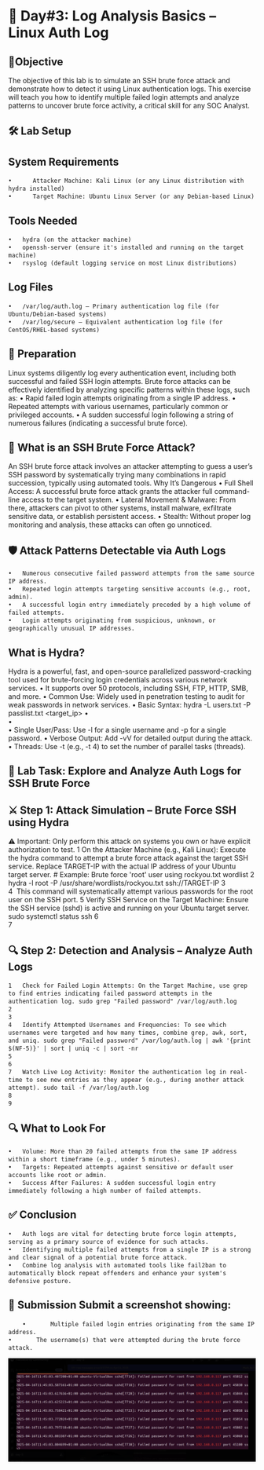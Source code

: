 # 🚀 Day#3: Log Analysis Basics – Linux Auth Log


## 🎯Objective
The objective of this lab is to simulate an SSH brute force attack and demonstrate how to detect it using Linux authentication logs. This exercise will teach you how to identify multiple failed login attempts and analyze patterns to uncover brute force activity, a critical skill for any SOC Analyst.


## 🛠️ Lab Setup

## System Requirements   
	•      Attacker Machine: Kali Linux (or any Linux distribution with hydra installed)
	•      Target Machine: Ubuntu Linux Server (or any Debian-based Linux)
## Tools Needed
	•	hydra (on the attacker machine)
	•	openssh-server (ensure it's installed and running on the target machine)
	•	rsyslog (default logging service on most Linux distributions)
## Log Files
	•	/var/log/auth.log – Primary authentication log file (for Ubuntu/Debian-based systems)
	•	/var/log/secure – Equivalent authentication log file (for CentOS/RHEL-based systems)
 
## 📘 Preparation
Linux systems diligently log every authentication event, including both successful and failed SSH login attempts. Brute force attacks can be effectively identified by analyzing specific patterns within these logs, such as:
	•	Rapid failed login attempts originating from a single IP address.
	•	Repeated attempts with various usernames, particularly common or privileged accounts.
	•	A sudden successful login following a string of numerous failures (indicating a successful brute force).

 
## 🧠 What is an SSH Brute Force Attack?
An SSH brute force attack involves an attacker attempting to guess a user’s SSH password by systematically trying many combinations in rapid succession, typically using automated tools.
Why It’s Dangerous
	•	Full Shell Access: A successful brute force attack grants the attacker full command-line access to the target system.
	•	Lateral Movement & Malware: From there, attackers can pivot to other systems, install malware, exfiltrate sensitive data, or establish persistent access.
	•	Stealth: Without proper log monitoring and analysis, these attacks can often go unnoticed.

 
## 🛡️ Attack Patterns Detectable via Auth Logs
	•	Numerous consecutive failed password attempts from the same source IP address.
	•	Repeated login attempts targeting sensitive accounts (e.g., root, admin).
	•	A successful login entry immediately preceded by a high volume of failed attempts.
	•	Login attempts originating from suspicious, unknown, or geographically unusual IP addresses.

 
## What is Hydra?
Hydra is a powerful, fast, and open-source parallelized password-cracking tool used for brute-forcing login credentials across various network services.
	•	It supports over 50 protocols, including SSH, FTP, HTTP, SMB, and more.
	•	Common Use: Widely used in penetration testing to audit for weak passwords in network services.
	•	Basic Syntax: hydra -L users.txt -P passlist.txt <target_ip> <protocol>
	•	
	•	
	•	Single User/Pass: Use -l <username> for a single username and -p <password> for a single password.
	•	Verbose Output: Add -vV for detailed output during the attack.
	•	Threads: Use -t <number> (e.g., -t 4) to set the number of parallel tasks (threads).

 
## 🧪 Lab Task: Explore and Analyze Auth Logs for SSH Brute Force
## ⚔️ Step 1: Attack Simulation – Brute Force SSH using Hydra
⚠️ Important: Only perform this attack on systems you own or have explicit authorization to test.
	1	On the Attacker Machine (e.g., Kali Linux): Execute the hydra command to attempt a brute force attack against the target SSH service. Replace TARGET-IP with the actual IP address of your Ubuntu target server. # Example: Brute force 'root' user using rockyou.txt wordlist
	2	hydra -l root -P /usr/share/wordlists/rockyou.txt ssh://TARGET-IP
	3	
	4	 This command will systematically attempt various passwords for the root user on the SSH port.
	5	Verify SSH Service on the Target Machine: Ensure the SSH service (sshd) is active and running on your Ubuntu target server. sudo systemctl status ssh
	6	
	7	
## 🔍 Step 2: Detection and Analysis – Analyze Auth Logs
	1	Check for Failed Login Attempts: On the Target Machine, use grep to find entries indicating failed password attempts in the authentication log. sudo grep "Failed password" /var/log/auth.log
	2	
	3	
	4	Identify Attempted Usernames and Frequencies: To see which usernames were targeted and how many times, combine grep, awk, sort, and uniq. sudo grep "Failed password" /var/log/auth.log | awk '{print $(NF-5)}' | sort | uniq -c | sort -nr
	5	
	6	
	7	Watch Live Log Activity: Monitor the authentication log in real-time to see new entries as they appear (e.g., during another attack attempt). sudo tail -f /var/log/auth.log
	8	
	9	
## 🔍 What to Look For
	•	Volume: More than 20 failed attempts from the same IP address within a short timeframe (e.g., under 5 minutes).
	•	Targets: Repeated attempts against sensitive or default user accounts like root or admin.
	•	Success After Failures: A sudden successful login entry immediately following a high number of failed attempts.
 
## ✅ Conclusion
	•	Auth logs are vital for detecting brute force login attempts, serving as a primary source of evidence for such attacks.
	•	Identifying multiple failed attempts from a single IP is a strong and clear signal of a potential brute force attack.
	•	Combine log analysis with automated tools like fail2ban to automatically block repeat offenders and enhance your system's defensive posture.
 
## 📸 Submission Submit a screenshot showing:
        •       Multiple failed login entries originating from the same IP address.
	•       The username(s) that were attempted during the brute force attack.
![image alt](https://github.com/sachinpatil-soc/30-Day-SOC-Analyst-Challenge-2025/blob/91443d13e184d7d3e302adefa68e33b0e9d33c2e/Linux-Auth-Failed-log.png)
	
